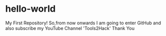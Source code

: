 # hello-world
My First Repository!
So,from now onwards I am going to enter GitHub and also subscribe my YouTube Channel 'Tools2Hack'
Thank You
